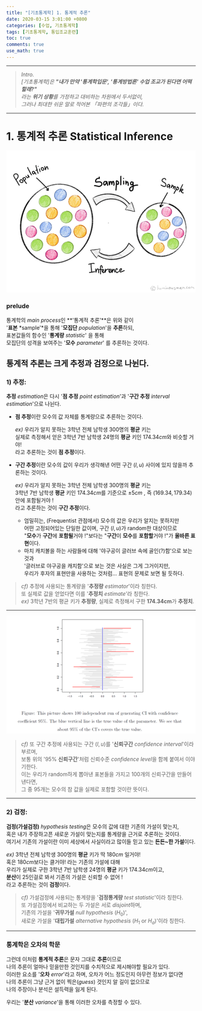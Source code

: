 ```yaml
---
title: "[기초통계학] 1. 통계적 추론"
date: 2020-03-15 3:01:00 +0800
categories: [수업, 기초통계학]
tags: [기초통계학, 통입조교훈련]
toc: true
comments: true
use_math: true  	
---
```




***

> *Intro.*  
> *[기초통계학]은 **"내가 만약 '통계학입문', '통계방법론' 수업 조교가 된다면 어떡할래?"***  
> *라는 **위기 상황**를 가정하고 대비하는 차원에서 두서없이,*  
> *그러나 최대한 쉬운 말로 적어본 「파편의 조각들」이다.*

***



# **1. 통계적 추론 Statistical Inference**

![sampling](\assets\img\기통\sampling_concept.jpg)

### **prelude**

통계학의 *main process*인 **'통계적 추론'**은 위와 같이   
'**표본** *sample'*을 통해 '**모집단** *population*'을 **추론**하되,   
표본값들의 함수인 '**통계량** *statistic*' 을 통해  
모집단의 성격을 보여주는 '**모수** *parameter*' 를 추론하는 것이다. 

## **통계적 추론는 크게 추정과 검정으로 나뉜다.**

### **1) 추정:**

**추정** *estimation*은 다시 '**점 추정** *point estimation*'과 '**구간 추정** *interval estimation*'으로 나뉜다.

- **점 추정**이란 모수의 값 자체를 통계량으로 추론하는 것이다.

  *ex)* 우리가 알지 못하는 3학년 전체 남학생 $300$명의 **평균** 키는   
  실제로 측정해서 얻은 3학년 7반 남학생 $24$명의 **평균** 키인 $174.34cm$와 비슷할 거야!  
  라고 추론하는 것이 **점 추정**이다. 

- **구간 추정**이란 모수의 값이 우리가 생각해낸 어떤 구간 $(l,u)$ 사이에 있지 않을까 추론하는 것이다.

  *ex)* 우리가 알지 못하는 3학년 전체 남학생 $300$명의 **평균** 키는  
  3학년 7반 남학생 **평균** 키인 $174.34cm$를 기준으로 $\pm 5cm$ , 즉 $(169.34,179.34)$ 안에 포함될거야 !  
  라고 추론하는 것이 **구간 추정**이다.  

  - 엄밀히는, (Frequentist 관점에서) 모수의 값은 우리가 알지는 못하지만  
    어떤 고정되어있는 단일한 값이며, 구간 $(l,u)$가 random한 대상이므로  
    "**모수**가 **구간**에 **포함될**거야 !"보다는 "**구간**이 **모수**를 **포함할**거야 !"가 **올바른 표현**이다. 
  - 마치 캐치볼을 하는 사람들에 대해 '야구공이 글러브 속에 골인(?)함'으로 보는 것과  
    '글러브로 야구공을 캐치함'으로 보는 것은 사실은 그게 그거이지만,   
    우리가 후자의 표현만을 사용하는 것처럼... 표현의 문제로 보면 될 듯하다.   

> *cf)* 추정에 사용되는 통계량을 '**추정량** *estimator*'이라 칭한다.    
> 또 실제로 값을 얻었다면 이를 '**추정치** *estimate*'라 칭한다.  
> *ex)* 3학년 7반의 평균 키가 **추정량**, 실제로 측정해서 구한 **174.34cm**가 **추정치**.   

***

![구간추정](\assets\img\기통\구간추정.png)

>*cf)* 또 구간 추정에 사용되는 구간 $(l,u)$를 '**신뢰구간** *confidence interval*'이라 부르며,   
>보통 위의 '$95$% **신뢰구간**'처럼 신뢰수준 *confidence level*을 함께 붙여서 이야기한다.   
>이는 우리가 random하게 뽑아낸 표본들을 가지고 $100$개의 신뢰구간을 만들어낸다면,   
>그 중 $95$개는 모수의 참 값을 실제로 포함할 것이란 뜻이다.

***

### **2) 검정**:

**검정(가설검정)** *hypothesis testing*은 모수의 값에 대한 기존의 가설이 맞는지,  
혹은 내가 주장하고픈 새로운 가설이 맞는지를 통계량을 근거로 추론하는 것이다.  
여기서 기존의 가설이란 이미 세상에서 사실이라고 많이들 믿고 있는 **든든~한 가설**이다.   

*ex)* 3학년 전체 남학생 $300$명의 **평균** 키가 딱 $180cm$ 일거야!  
혹은 $180cm$보다는 클거야! 라는 기존의 가설에 대해  
우리가 실제로 구한 3학년 7반 남학생 $24$명의 **평균** 키가 $174.34cm$이고,   
**분산**이 $25$인걸로 봐서 기존의 가설은 신뢰할 수 없어 !  
라고 추론하는 것이 **검정**이다.

> *cf)* 가설검정에 사용되는 통계량을 '**검정통계량** *test statistic*'이라 칭한다.  
> 또 가설검정에서 비교하는 두 가설은 서로 *disjoint*하며,  
> 기존의 가설을 '**귀무가설** *null hypothesis* ($H_0$)',   
> 새로운 가설을 '**대립가설** *alternative hypothesis* ($H_1$ or $H_a$)'이라 칭한다. 

***

### **통계학은 오차의 학문**

그런데 이처럼 **통계적 추론**은 문자 그대로 **추론**이므로  
나의 추론이 얼마나 믿을만한 것인지를 수치적으로 제시해야할 필요가 있다.  
이러한 요소를 '**오차** *error*'라고 하며, 오차가 어느 정도인지 아무런 정보가 없다면   
나의 추론이 그냥 근거 없이 찍은(*guess*) 것인지 알 길이 없으므로  
나의 주장이나 분석은 설득력을 잃게 된다. 

우리는 '**분산** *variance*'을 통해 이러한 오차를 측정할 수 있다.  


